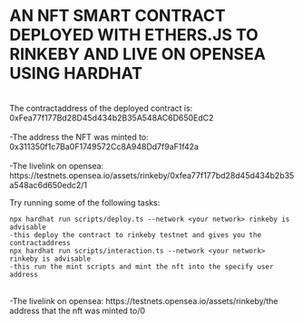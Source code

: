 # AN NFT SMART CONTRACT DEPLOYED WITH ETHERS.JS TO RINKEBY AND LIVE ON OPENSEA USING HARDHAT
<br>
The contractaddress of the deployed contract is: 0xFea77f177Bd28D45d434b2B35A548AC6D650EdC2
<br>
<br>
-The address the NFT was minted to: 0x311350f1c7Ba0F1749572Cc8A948Dd7f9aF1f42a
<br>
<br>
-The livelink on opensea: https://testnets.opensea.io/assets/rinkeby/0xfea77f177bd28d45d434b2b35a548ac6d650edc2/1

Try running some of the following tasks:

```shell
npx hardhat run scripts/deploy.ts --network <your network> rinkeby is advisable
-this deploy the contract to rinkeby testnet and gives you the contractaddress
npx hardhat run scripts/interaction.ts --network <your network> rinkeby is advisable
-this run the mint scripts and mint the nft into the specify user address
```

<br>
-The livelink on opensea: https://testnets.opensea.io/assets/rinkeby/the address that the nft was minted to/0
